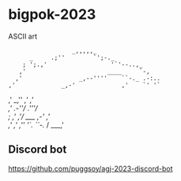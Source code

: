 # bigpok-2023


ASCII art

                      _,,,,,_
          _     .;''        `';-._
        ; ';.,'                  '`'--..,_
       ,'                       ____     `-,
      ,'                _,--''''    ``-._ .-:..
    ,'             _,-'             ,'    `' '`
   ,'          _,''            _,' ,'       
  ,'      _.-''/           _.'''/          
  ;    ,'  _,'/ ___      ,-'   ,'           
,'__ ,'_ ,''  '`.  ``-._ / ___,'


## Discord bot
https://github.com/puggsoy/agj-2023-discord-bot
